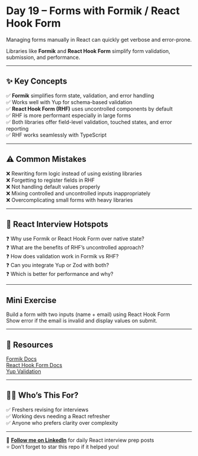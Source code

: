 # Day 19 – Forms with Formik / React Hook Form

Managing forms manually in React can quickly get verbose and error-prone.

Libraries like **Formik** and **React Hook Form** simplify form validation, submission, and performance.

---

## ✨ Key Concepts

✅ **Formik** simplifies form state, validation, and error handling  
✅ Works well with Yup for schema-based validation  
✅ **React Hook Form (RHF)** uses uncontrolled components by default  
✅ RHF is more performant especially in large forms  
✅ Both libraries offer field-level validation, touched states, and error reporting  
✅ RHF works seamlessly with TypeScript

---

## ⚠️ Common Mistakes

❌ Rewriting form logic instead of using existing libraries  
❌ Forgetting to register fields in RHF  
❌ Not handling default values properly  
❌ Mixing controlled and uncontrolled inputs inappropriately  
❌ Overcomplicating small forms with heavy libraries

---

## 🧠 React Interview Hotspots

❓ Why use Formik or React Hook Form over native state?  
❓ What are the benefits of RHF’s uncontrolled approach?  
❓ How does validation work in Formik vs RHF?  
❓ Can you integrate Yup or Zod with both?  
❓ Which is better for performance and why?

---

## Mini Exercise

Build a form with two inputs (name + email) using React Hook Form  
Show error if the email is invalid and display values on submit.

---

## 📘 Resources

[Formik Docs](https://formik.org/docs/overview)  
[React Hook Form Docs](https://react-hook-form.com/get-started)  
[Yup Validation](https://github.com/jquense/yup)

---

## 👩‍💻 Who’s This For?

✅ Freshers revising for interviews  
✅ Working devs needing a React refresher  
✅ Anyone who prefers clarity over complexity

---

🔗 **[Follow me on LinkedIn](https://www.linkedin.com/in/vishakha-singhal-18983b1bb/)** for daily React interview prep posts  
⭐ Don’t forget to star this repo if it helped you!
